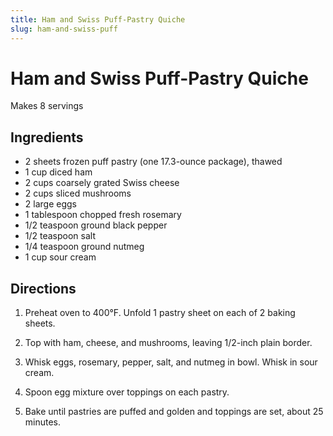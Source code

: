 ```yaml
---
title: Ham and Swiss Puff-Pastry Quiche
slug: ham-and-swiss-puff
---
```


# Ham and Swiss Puff-Pastry Quiche

Makes 8 servings

## Ingredients

- 2 sheets frozen puff pastry (one 17.3-ounce package), thawed
- 1 cup diced ham
- 2 cups coarsely grated Swiss cheese
- 2 cups sliced mushrooms
- 2 large eggs
- 1 tablespoon chopped fresh rosemary
- 1/2 teaspoon ground black pepper
- 1/2 teaspoon salt
- 1/4 teaspoon ground nutmeg
- 1 cup sour cream

## Directions

1. Preheat oven to 400°F. Unfold 1 pastry sheet on each of 2 baking sheets.

2. Top with ham, cheese, and mushrooms, leaving 1/2-inch plain border.

3. Whisk eggs, rosemary, pepper, salt, and nutmeg in bowl. Whisk in sour cream.

4. Spoon egg mixture over toppings on each pastry.

5. Bake until pastries are puffed and golden and toppings are set, about 25 minutes.